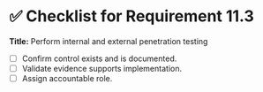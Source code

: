 # ✅ Checklist for Requirement 11.3

**Title:** Perform internal and external penetration testing

- [ ] Confirm control exists and is documented.
- [ ] Validate evidence supports implementation.
- [ ] Assign accountable role.
